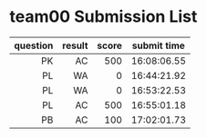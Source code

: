 # team00 Submission List
question | result | score | submit time
----:|----:|-----:|----- 
PK | AC | 500 | 16:08:06.55 
PL | WA | 0 | 16:44:21.92 
PL | WA | 0 | 16:53:22.53 
PL | AC | 500 | 16:55:01.18 
PB | AC | 100 | 17:02:01.73 
